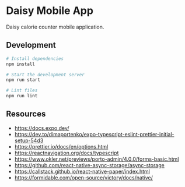 # Daisy Mobile App

Daisy calorie counter mobile application.

## Development
```sh
# Install dependencies
npm install

# Start the development server
npm run start

# Lint files
npm run lint
```

## Resources
- https://docs.expo.dev/
- https://dev.to/dimaportenko/expo-typescript-eslint-prettier-initial-setup-54d3
- https://prettier.io/docs/en/options.html
- https://reactnavigation.org/docs/typescript
- https://www.okler.net/previews/porto-admin/4.0.0/forms-basic.html
- https://github.com/react-native-async-storage/async-storage
- https://callstack.github.io/react-native-paper/index.html
- https://formidable.com/open-source/victory/docs/native/

